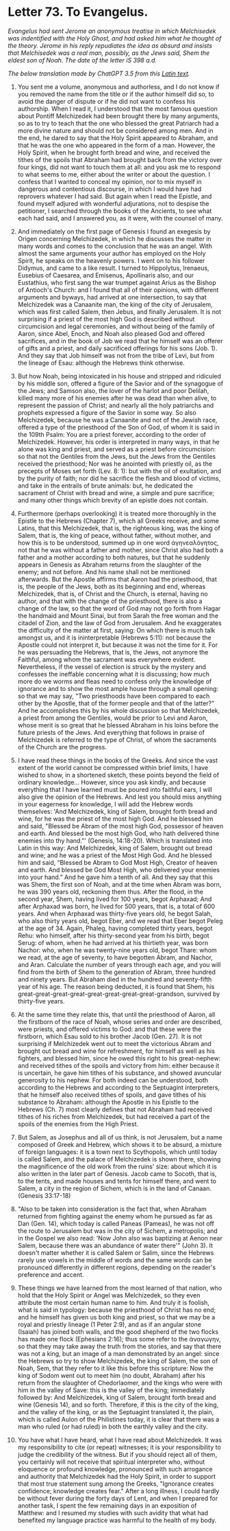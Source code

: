 <h1>Letter 73. To Evangelus.</h1>

<p><i>Evangelus had sent Jerome an anonymous treatise in which Melchisedek was indentified with the Holy Ghost, and had asked him what he thought of the theory. Jerome in his reply repudiates the idea as absurd and insists that Melchisedek was a real man, possibly, as the Jews said, Shem the eldest son of Noah. The date of the letter iS 398 a.d.

The below translation made by ChatGPT 3.5 from this <a href='https://catholiclibrary.org/library/view?docId=Fathers-OR/PL.022.html;chunk.id=00000293'>Latin text</a>.</i></p>

1. You sent me a volume, anonymous and authorless, and I do not know if you removed the name from the title or if the author himself did so, to avoid the danger of dispute or if he did not want to confess his authorship. When I read it, I understood that the most famous question about Pontiff Melchizedek had been brought there by many arguments, so as to try to teach that the one who blessed the great Patriarch had a more divine nature and should not be considered among men. And in the end, he dared to say that the Holy Spirit appeared to Abraham, and that he was the one who appeared in the form of a man. However, the Holy Spirit, when he brought forth bread and wine, and received the tithes of the spoils that Abraham had brought back from the victory over four kings, did not want to touch them at all: and you ask me to respond to what seems to me, either about the writer or about the question. I confess that I wanted to conceal my opinion, nor to mix myself in dangerous and contentious discourse, in which I would have had reprovers whatever I had said. But again when I read the Epistle, and found myself adjured with wonderful adjurations, not to despise the petitioner, I searched through the books of the Ancients, to see what each had said, and I answered you, as it were, with the counsel of many.

2. And immediately on the first page of Genesis I found an exegesis by Origen concerning Melchizedek, in which he discusses the matter in many words and comes to the conclusion that he was an angel. With almost the same arguments your author has employed on the Holy Spirit, he speaks on the heavenly powers. I went on to his follower Didymus, and came to a like result. I turned to Hippolytus, Irenaeus, Eusebius of Caesarea, and Emisenus, Apollinaris also, and our Eustathius, who first sang the war trumpet against Arius as the Bishop of Antioch's Church: and I found that all of their opinions, with different arguments and byways, had arrived at one intersection, to say that Melchizedek was a Canaanite man, the king of the city of Jerusalem, which was first called Salem, then Jebus, and finally Jerusalem. It is not surprising if a priest of the most high God is described without circumcision and legal ceremonies, and without being of the family of Aaron, since Abel, Enoch, and Noah also pleased God and offered sacrifices, and in the book of Job we read that he himself was an offerer of gifts and a priest, and daily sacrificed offerings for his sons (Job. 1). And they say that Job himself was not from the tribe of Levi, but from the lineage of Esau: although the Hebrews think otherwise.

3. But how Noah, being intoxicated in his house and stripped and ridiculed by his middle son, offered a figure of the Savior and of the synagogue of the Jews; and Samson also, the lover of the harlot and poor Delilah, killed many more of his enemies after he was dead than when alive, to represent the passion of Christ; and nearly all the holy patriarchs and prophets expressed a figure of the Savior in some way. So also Melchizedek, because he was a Canaanite and not of the Jewish race, offered a type of the priesthood of the Son of God, of whom it is said in the 109th Psalm: You are a priest forever, according to the order of Melchizedek. However, his order is interpreted in many ways, in that he alone was king and priest, and served as a priest before circumcision: so that not the Gentiles from the Jews, but the Jews from the Gentiles received the priesthood; Nor was he anointed with priestly oil, as the precepts of Moses set forth (Lev. 8: 1): but with the oil of exultation, and by the purity of faith; nor did he sacrifice the flesh and blood of victims, and take in the entrails of brute animals: but, he dedicated the sacrament of Christ with bread and wine, a simple and pure sacrifice; and many other things which brevity of an epistle does not contain.

4. Furthermore (perhaps overlooking) it is treated more thoroughly in the Epistle to the Hebrews (Chapter 7), which all Greeks receive, and some Latins, that this Melchizedek, that is, the righteous king, was the king of Salem, that is, the king of peace, without father, without mother, and how this is to be understood, summed up in one word ἀγηνεαλόγητος, not that he was without a father and mother, since Christ also had both a father and a mother according to both natures, but that he suddenly appears in Genesis as Abraham returns from the slaughter of the enemy; and not before. And his name shall not be mentioned afterwards. But the Apostle affirms that Aaron had the priesthood, that is, the people of the Jews, both as its beginning and end, whereas Melchizedek, that is, of Christ and the Church, is eternal, having no author, and that with the change of the priesthood, there is also a change of the law, so that the word of God may not go forth from Hagar the handmaid and Mount Sinai, but from Sarah the free woman and the citadel of Zion, and the law of God from Jerusalem. And he exaggerates the difficulty of the matter at first, saying: On which there is much talk amongst us, and it is ininterpretable (Hebrews 5:11): not because the Apostle could not interpret it, but because it was not the time for it. For he was persuading the Hebrews, that is, the Jews, not anymore the Faithful, among whom the sacrament was everywhere evident. Nevertheless, if the vessel of election is struck by the mystery and confesses the ineffable concerning what it is discussing; how much more do we worms and fleas need to confess only the knowledge of ignorance and to show the most ample house through a small opening: so that we may say, "Two priesthoods have been compared to each other by the Apostle, that of the former people and that of the latter?" And he accomplishes this by his whole discussion so that Melchizedek, a priest from among the Gentiles, would be prior to Levi and Aaron, whose merit is so great that he blessed Abraham in his loins before the future priests of the Jews. And everything that follows in praise of Melchizedek is referred to the type of Christ, of whom the sacraments of the Church are the progress.

5. I have read these things in the books of the Greeks. And since the vast extent of the world cannot be compressed within brief limits, I have wished to show, in a shortened sketch, these points beyond the field of ordinary knowledge... However, since you ask kindly, and because everything that I have learned must be poured into faithful ears, I will also give the opinion of the Hebrews. And lest you should miss anything in your eagerness for knowledge, I will add the Hebrew words themselves: 'And Melchizedek, king of Salem, brought forth bread and wine, for he was the priest of the most high God. And he blessed him and said, "Blessed be Abram of the most high God, possessor of heaven and earth. And blessed be the most high God, who hath delivered thine enemies into thy hand."' (Genesis, 14:18-20). Which is translated into Latin in this way: And Melchizedek, king of Salem, brought out bread and wine; and he was a priest of the Most High God. And he blessed him and said, “Blessed be Abram to God Most High, Creator of heaven and earth. And blessed be God Most High, who delivered your enemies into your hand.” And he gave him a tenth of all. And they say that this was Shem, the first son of Noah, and at the time when Abram was born, he was 390 years old, reckoning them thus. After the flood, in the second year, Shem, having lived for 100 years, begot Arphaxad; And after Arphaxad was born, he lived for 500 years, that is, a total of 600 years. And when Arphaxad was thirty-five years old, he begot Salah, who also thirty years old, begot Eber, and we read that Eber begot Peleg at the age of 34. Again, Phaleg, having completed thirty years, begot Rehu: who himself, after his thirty-second year from his birth, begot Serug: of whom, when he had arrived at his thirtieth year, was born Nachor: who, when he was twenty-nine years old, begot Thare: whom we read, at the age of seventy, to have begotten Abram, and Nachor, and Aran. Calculate the number of years through each age, and you will find from the birth of Shem to the generation of Abram, three hundred and ninety years. But Abraham died in the hundred and seventy-fifth year of his age. The reason being deducted, it is found that Shem, his great-great-great-great-great-great-great-great-grandson, survived by thirty-five years.

6. At the same time they relate this, that until the priesthood of Aaron, all the firstborn of the race of Noah, whose series and order are described, were priests, and offered victims to God: and that these were the firstborn, which Esau sold to his brother Jacob (Gen. 27). It is not surprising if Melchizedek went out to meet the victorious Abram and brought out bread and wine for refreshment, for himself as well as his fighters, and blessed him, since he owed this right to his great-nephew: and received tithes of the spoils and victory from him: either because it is uncertain, he gave him tithes of his substance, and showed avuncular generosity to his nephew. For both indeed can be understood, both according to the Hebrews and according to the Septuagint interpreters, that he himself also received tithes of spoils, and gave tithes of his substance to Abraham: although the Apostle in his Epistle to the Hebrews (Ch. 7) most clearly defines that not Abraham had received tithes of his riches from Melchizedek, but had received a part of the spoils of the enemies from the High Priest.

7. But Salem, as Josephus and all of us think, is not Jerusalem, but a name composed of Greek and Hebrew, which shows it to be absurd, a mixture of foreign languages: it is a town next to Scythopolis, which until today is called Salem, and the palace of Melchizedek is shown there, showing the magnificence of the old work from the ruins' size: about which it is also written in the later part of Genesis. Jacob came to Socoth, that is, to the tents, and made houses and tents for himself there, and went to Salem, a city in the region of Sichem, which is in the land of Canaan. (Genesis 33:17-18)

8. "Also to be taken into consideration is the fact that, when Abraham returned from fighting against the enemy whom he pursued as far as Dan (Gen. 14), which today is called Paneas (Pameas), he was not off the route to Jerusalem but was in the city of Sichem, a metropolis; and in the Gospel we also read: 'Now John also was baptizing at Aenon near Salem, because there was an abundance of water there'" (John 3). It doesn't matter whether it is called Salem or Salim, since the Hebrews rarely use vowels in the middle of words and the same words can be pronounced differently in different regions, depending on the reader's preference and accent.

9. These things we have learned from the most learned of that nation, who hold that the Holy Spirit or Angel was Melchizedek, so they even attribute the most certain human name to him.
And truly it is foolish, what is said in typology: because the priesthood of Christ has no end; and he himself has given us both king and priest, so that we may be a royal and priestly lineage (1 Peter 2:9), and as if an angular stone (Isaiah) has joined both walls, and the good shepherd of the two flocks has made one flock (Ephesians 2:16); thus some refer to the ἀναγωγην, so that they may take away the truth from the stories, and say that there was not a king, but an image of a man demonstrated by an angel: since the Hebrews so try to show Melchizedek, the king of Salem, the son of Noah, Sem, that they refer to it like this before this scripture: Now the king of Sodom went out to meet him (no doubt, Abraham) after his return from the slaughter of Chedorlaomer, and the kings who were with him in the valley of Save: this is the valley of the king; immediately followed by: And Melchizedek, king of Salem, brought forth bread and wine (Genesis 14), and so forth. Therefore, if this is the city of the king, and the valley of the king, or as the Septuagint translated it, the plain, which is called Aulon of the Philistines today, it is clear that there was a man who ruled (or had ruled) in both the earthly valley and the city.

10. You have what I have heard, what I have read about Melchizedek. It was my responsibility to cite (or repeat) witnesses; it is your responsibility to judge the credibility of the witness. But if you should reject all of them, you certainly will not receive that spiritual interpreter who, without eloquence or profound knowledge, pronounced with such arrogance and authority that Melchizedek had the Holy Spirit, in order to support that most true statement sung among the Greeks, "Ignorance creates confidence; knowledge creates fear." After a long illness, I could hardly be without fever during the forty days of Lent, and when I prepared for another task, I spent the few remaining days in an exposition of Matthew: and I resumed my studies with such avidity that what had benefited my language practice was harmful to the health of my body.
